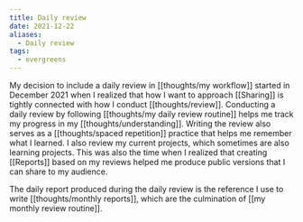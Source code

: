 ```yaml
---
title: Daily review
date: 2021-12-22
aliases:
  - Daily review
tags:
  - evergreens
---
```

My decision to include a daily review in [[thoughts/my workflow]] started in December 2021 when I realized that how I want to approach [[Sharing]] is tightly connected with how I conduct [[thoughts/review]]. Conducting a daily review by following [[thoughts/my daily review routine]] helps me track my progress in my [[thoughts/understanding]]. Writing the review also serves as a [[thoughts/spaced repetition]] practice that helps me remember what I learned. I also review my current projects, which sometimes are also learning projects. This was also the time when I realized that creating [[Reports]] based on my reviews helped me produce public versions that I can share to my audience.

The daily report produced during the daily review is the reference I use to write [[thoughts/monthly reports]], which are the culmination of [[my monthly review routine]].